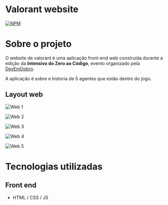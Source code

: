 # Valorant  website 
[![NPM](https://img.shields.io/npm/l/react)](https://github.com/mateuscordeiro011/valorant-website/blob/main/LICENSE)

# Sobre o projeto

O website de valorant é uma aplicação front-end web construída durante a edição da **Intensivo do Zero ao Código**, evento organizado pela [DevEmDobro](https://devemdobro.com "Site da DevEmDobro").

A aplicação é sobre e historia de 5 agentes que estão dentro do jogo.

## Layout web
![Web 1](https://github.com/mateuscordeiro011/valorant-website/assets/139250006/e6de3166-d621-4f6c-ac62-59f2ce4da208)

![Web 2](https://github.com/mateuscordeiro011/valorant-website/assets/139250006/dd8d3044-dd18-45ec-83fe-1be8b4f6ba19)

![Web 3](https://github.com/mateuscordeiro011/valorant-website/assets/139250006/6c3202d6-37c8-4e5b-bed2-e8523ffb0eba)

![Web 4](https://github.com/mateuscordeiro011/valorant-website/assets/139250006/7bf7a534-215f-44cb-abd4-f5af7da62acb)

![Web 5](https://github.com/mateuscordeiro011/valorant-website/assets/139250006/0b215383-ffe8-4d19-a171-f7fa7c03c5e3)

# Tecnologias utilizadas

## Front end
- HTML / CSS / JS
